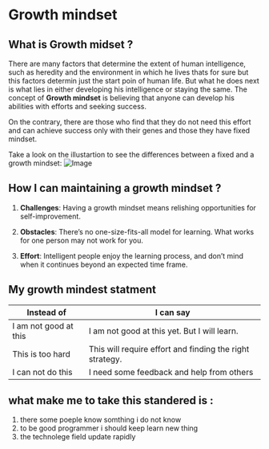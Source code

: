 # Growth mindset
## What is Growth midset ?
There are many factors that determine the extent of human intelligence, such as heredity and the environment in which he lives
thats for sure but this factors determin just the start poin of human life. But what he does next is what lies in either developing his intelligence or staying the same. The concept of **Growth mindset** is believing that anyone can develop his abilities with efforts and seeking success.

On the contrary, there are those who find that they do not need this effort and can achieve success only with their genes and those they have fixed mindset.

Take a look on the illustartion to see the differences between a fixed and a growth mindset:
![Image](image/1.png)

## How I can maintaining a growth mindset ?

1. **Challenges**:
Having a growth mindset means relishing opportunities for self-improvement.

2. **Obstacles**:
There’s no one-size-fits-all model for learning. What works for one person may not work for you.

3. **Effort**:
Intelligent people enjoy the learning process, and don’t mind when it continues beyond an expected time frame.


## My growth mindest statment 

**Instead of** | **I can say**
------------ | -------------
I am not good at this | I am not good at this yet. But I will learn.
This is too hard | This will require effort and finding the right strategy.
I can not do this | I need some feedback and help from others


## what make me to take this standered is :
1. there some poeple know somthing i do not know 
2. to be good programmer i should keep learn new thing 
3. the technolege field update rapidly 